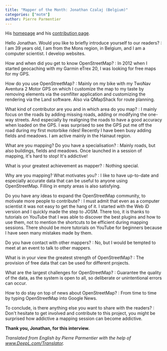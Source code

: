 ```yaml
---
title: "Mapper of the Month: Jonathan Czalaj (Belgium)"
categories: ["motm"]
author: Pierre Parmentier
---
```


His [homepage](https://www.openstreetmap.org/user/John7021) and his [contribution page](https://hdyc.neis-one.org/?John7021).

Hello Jonathan. Would you like to briefly introduce yourself to our readers?
: I am 39 years old, I am from the Mons region, in Belgium, and I am a computer scientist. I develop websites.

How and when did you get to know OpenStreetMap?
: In 2012 when I started geocaching with my Garmin eTrex 20, I was looking for free maps for my GPS.

How do you use OpenStreetMap?
: Mainly on my bike with my TwoNav Aventura 2 Motor GPS on which I customize the map to my taste by removing elements via the osmfilter application and customizing the rendering via the Land software. Also via QMapShack for route planning.

What kind of contributor are you and in which area do you map?
: I mainly focus on the roads by adding missing roads, adding or modifying the one-way streets. And especially by realigning the roads to have a good accuracy when loaded on the GPS. I was surprised to see the GPS put me off the road during my first motorbike rides! Recently I have been busy adding fields and meadows. I am active mainly in the Hainaut region.

What are you mapping? Do you have a specialisation?
: Mainly roads, but also buildings, fields and meadows. Once launched in a session of mapping, it's hard to stop! It's addictive!

What is your greatest achievement as mapper?
: Nothing special.

Why are you mapping? What motivates you?
: I like to have up-to-date and especially accurate data that can be useful to anyone using OpenStreetMap. Filling in empty areas is also satisfying.

Do you have any ideas to expand the OpenStreetMap community, to motivate more people to contribute?
: I must admit that even as a computer scientist it was not easy to get the hang of it. I started with the Web iD version and I quickly made the step to JOSM. There too, it is thanks to tutorials on YouTube that I was able to discover the best plugins and how to use them, not to mention the shortcuts to be efficient during mapping sessions. There should be more tutorials on YouTube for beginners because I have seen many mistakes made by them.

Do you have contact with other mappers?
: No, but I would be tempted to meet at an event to talk to other mappers.

What is in your view the greatest strength of OpenStreetMap?
: The provision of free data that can be used for different projects.

What are the largest challenges for OpenStreetMap?
: Guarantee the quality of the data, as the system is open to all, so deliberate or unintentional errors can occur.

How to do stay on top of news about OpenStreetMap?
: From time to time by typing OpenStreetMap into Google News.

To conclude, is there anything else you want to share with the readers?
: Don't hesitate to get involved and contribute to this project, you might be surprised how addictive a mapping session can become addictive.

**Thank you, Jonathan, for this interview.**

*Translated from English by Pierre Parmentier with the help of www.DeepL.com/Translator.*
